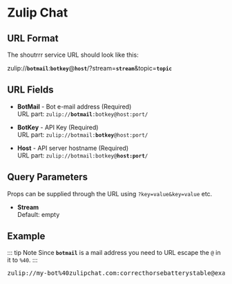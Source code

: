 # Zulip Chat

## URL Format

The shoutrrr service URL should look like this:

<span class="bk">zulip://**`botmail`**:**`botkey`**@**`host`**/?stream=**`stream`**&topic=**`topic`**</span>

## URL Fields

- **BotMail** - Bot e-mail address (Required)<br>
  URL part: <code>zulip://<strong>botmail</strong>:botkey@host:port/</code>

- **BotKey** - API Key (Required)<br>
  URL part: <code>zulip://botmail:<strong>botkey</strong>@host:port/</code>

- **Host** - API server hostname (Required)<br>
  URL part: <code>zulip://botmail:botkey@<strong>host:port</strong>/</code>

## Query Parameters

Props can be supplied through the URL using `?key=value&key=value` etc.

- **Stream**<br>
  Default: empty

## Example

::: tip Note
Since **`botmail`** is a mail address you need to URL escape the `@` in it to `%40`.
:::

<pre class="bk">zulip://my-bot%40zulipchat.com:correcthorsebatterystable@example.zulipchat.com?stream=foo&topic=bar</pre>
